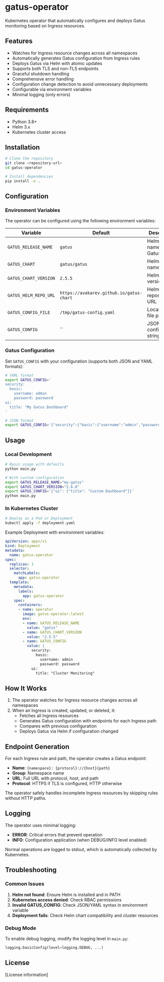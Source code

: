 # gatus-operator

Kubernetes operator that automatically configures and deploys Gatus monitoring based on Ingress resources.

## Features

- Watches for Ingress resource changes across all namespaces
- Automatically generates Gatus configuration from Ingress rules
- Deploys Gatus via Helm with atomic updates
- Supports both TLS and non-TLS endpoints
- Graceful shutdown handling
- Comprehensive error handling
- Configuration change detection to avoid unnecessary deployments
- Configurable via environment variables
- Minimal logging (only errors)

## Requirements

- Python 3.8+
- Helm 3.x
- Kubernetes cluster access

## Installation

```bash
# Clone the repository
git clone <repository-url>
cd gatus-operator

# Install dependencies
pip install -e .
```

## Configuration

### Environment Variables

The operator can be configured using the following environment variables:

| Variable | Default | Description |
|----------|---------|-------------|
| `GATUS_RELEASE_NAME` | `gatus` | Helm release name for Gatus |
| `GATUS_CHART` | `gatus/gatus` | Helm chart name |
| `GATUS_CHART_VERSION` | `2.5.5` | Helm chart version |
| `GATUS_HELM_REPO_URL` | `https://avakarev.github.io/gatus-chart` | Helm repository URL |
| `GATUS_CONFIG_FILE` | `/tmp/gatus-config.yaml` | Local config file path |
| `GATUS_CONFIG` | `` | JSON/YAML configuration string |

### Gatus Configuration

Set `GATUS_CONFIG` with your configuration (supports both JSON and YAML formats):

```bash
# YAML format
export GATUS_CONFIG='
security:
  basic:
    username: admin
    password: password
ui:
  title: "My Gatus Dashboard"
'

# JSON format
export GATUS_CONFIG='{"security":{"basic":{"username":"admin","password":"password"}},"ui":{"title":"My Gatus Dashboard"}}'
```

## Usage

### Local Development

```bash
# Basic usage with defaults
python main.py

# With custom configuration
export GATUS_RELEASE_NAME="my-gatus"
export GATUS_CHART_VERSION="2.6.0"
export GATUS_CONFIG='{"ui": {"title": "Custom Dashboard"}}'
python main.py
```

### In Kubernetes Cluster

```bash
# Deploy as a Pod or Deployment
kubectl apply -f deployment.yaml
```

Example Deployment with environment variables:
```yaml
apiVersion: apps/v1
kind: Deployment
metadata:
  name: gatus-operator
spec:
  replicas: 1
  selector:
    matchLabels:
      app: gatus-operator
  template:
    metadata:
      labels:
        app: gatus-operator
    spec:
      containers:
      - name: operator
        image: gatus-operator:latest
        env:
        - name: GATUS_RELEASE_NAME
          value: "gatus"
        - name: GATUS_CHART_VERSION
          value: "2.5.5"
        - name: GATUS_CONFIG
          value: |
            security:
              basic:
                username: admin
                password: password
            ui:
              title: "Cluster Monitoring"
```

## How It Works

1. The operator watches for Ingress resource changes across all namespaces
2. When an Ingress is created, updated, or deleted, it:
   - Fetches all Ingress resources
   - Generates Gatus configuration with endpoints for each Ingress path
   - Compares with previous configuration
   - Deploys Gatus via Helm if configuration changed

## Endpoint Generation

For each Ingress rule and path, the operator creates a Gatus endpoint:
- **Name**: `{namespace}: {protocol}://{host}{path}`
- **Group**: Namespace name
- **URL**: Full URL with protocol, host, and path
- **Protocol**: HTTPS if TLS is configured, HTTP otherwise

The operator safely handles incomplete Ingress resources by skipping rules without HTTP paths.

## Logging

The operator uses minimal logging:
- **ERROR**: Critical errors that prevent operation
- **INFO**: Configuration application (when DEBUG/INFO level enabled)

Normal operations are logged to stdout, which is automatically collected by Kubernetes.

## Troubleshooting

### Common Issues

1. **Helm not found**: Ensure Helm is installed and in PATH
2. **Kubernetes access denied**: Check RBAC permissions
3. **Invalid GATUS_CONFIG**: Check JSON/YAML syntax in environment variable
4. **Deployment fails**: Check Helm chart compatibility and cluster resources

### Debug Mode

To enable debug logging, modify the logging level in `main.py`:
```python
logging.basicConfig(level=logging.DEBUG, ...)
```

## License

[License information]